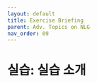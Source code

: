 ```yaml
---
layout: default
title: Exercise Briefing
parent: Adv. Topics on NLG
nav_order: 09
---
```


# 실습: 실습 소개

